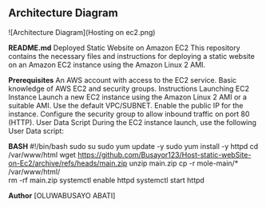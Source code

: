 ## Architecture Diagram

![Architecture Diagram](Hosting on ec2.png)


**README.md**
Deployed Static Website on Amazon EC2
This repository contains the necessary files and instructions for deploying a static website on an Amazon EC2 instance using the Amazon Linux 2 AMI.


**Prerequisites**
An AWS account with access to the EC2 service.
Basic knowledge of AWS EC2 and security groups.
Instructions
Launching EC2 Instance
Launch a new EC2 instance using the Amazon Linux 2 AMI or a suitable AMI.
Use the default VPC/SUBNET.
Enable the public IP for the instance.
Configure the security group to allow inbound traffic on port 80 (HTTP).
User Data Script
During the EC2 instance launch, use the following User Data script:



**BASH**
#!/bin/bash
sudo su
sudo yum update -y
sudo yum install -y httpd
cd /var/www/html
wget https://github.com/Busayor123/Host-static-webSite-on-Ec2/archive/refs/heads/main.zip 
unzip main.zip 
cp -r  mole-main/* /var/www/html/  
rm -rf main.zip
systemctl enable httpd
systemctl start httpd


**Author**
[OLUWABUSAYO ABATI]






